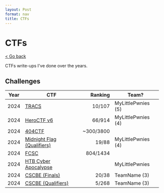 ```yaml
---
layout: Post
format: nav
title: CTFs
---
```

# CTFs

<a class="back-link" href="../../">< Go back</a>

CTFs write-ups I've done over the years.

## Challenges

| Year | CTF | Ranking | Team? |
| ---- | --- | ------: | ------- |
| 2024 | [TRACS](./2024/TRACS/)                               | 10/107    | MyLittlePwnies (5) |
| 2024 | [HeroCTF v6](./2024/HeroCTF_v6/)                     | 66/914    | MyLittlePwnies (4) |
| 2024 | [404CTF](./2024/404CTF/)                             | ~300/3800 | |
| 2024 | [Midnight Flag (Qualifiers)](./2024/MidnightFlag-Q/) | 19/88     | MyLittlePwnies (4) |
| 2024 | [FCSC](./2024/FCSC/)                                 | 804/1434  |  |
| 2024 | [HTB Cyber Apocalypse](./2024/Cyber-Apocalypse/)     |           | MyLittlePwnies |
| 2024 | [CSCBE (Finals)](./2024/CSCBE-F/)                    | 20/38     | TeamName (3) |
| 2024 | [CSCBE (Qualifiers)](./2024/CSCBE-Q/)                | 5/268     | TeamName (3) |
